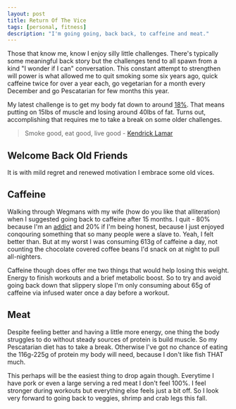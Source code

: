 ```yaml
---
layout: post
title: Return Of The Vice
tags: [personal, fitness]
description: "I'm going going, back back, to caffeine and meat."
---
```


Those that know me, know I enjoy silly little challenges. There's typically some meaningful back story but the challenges tend to all spawn from a kind "I wonder if I can" conversation. This constant attempt to strengthen will power is what allowed me to quit smoking some six years ago, quick caffeine twice for over a year each, go vegetarian for a month every December and go Pescatarian for few months this year.

My latest challenge is to get my body fat down to around [18%](/2016/03/10/32-days/). That means putting on 15lbs of muscle and losing around 40lbs of fat. Turns out, accomplishing that requires me to take a break on some older challenges.

> Smoke good, eat good, live good - [Kendrick Lamar](http://genius.com/Kendrick-lamar-poe-mans-dream-his-vice-lyrics)

## Welcome Back Old Friends

It is with mild regret and renewed motivation I embrace some old vices.

## Caffeine

Walking through Wegmans with my wife (how do you like that alliteration) when I suggested going back to caffeine after 15 months. I quit - 80% because I'm an [addict](/2016/01/03/the-thin-fit-line/) and 20% if I'm being honest, because I just enjoyed conqouring something that so many people were a slave to. Yeah, I felt better than. But at my worst I was consuming 613g of caffeine a day, not counting the chocolate covered coffee beans I'd snack on at night to pull all-nighters.

Caffeine though does offer me two things that would help losing this weight. Energy to finish workouts and a brief metabolic boost. So to try and avoid going back down that slippery slope I'm only consuming about 65g of caffeine via infused water once a day before a workout.

## Meat

Despite feeling better and having a little more energy, one thing the body struggles to do without steady sources of protein is build muscle. So my Pescatarian diet has to take a break. Otherwise I've got no chance of eating the 116g-225g of protein my body will need, because I don't like fish THAT much.

This perhaps will be the easiest thing to drop again though. Everytime I have pork or even a large serving a red meat I don't feel 100%. I feel stronger during workouts but everything else feels just a bit off. So I look very forward to going back to veggies, shrimp and crab legs this fall.
